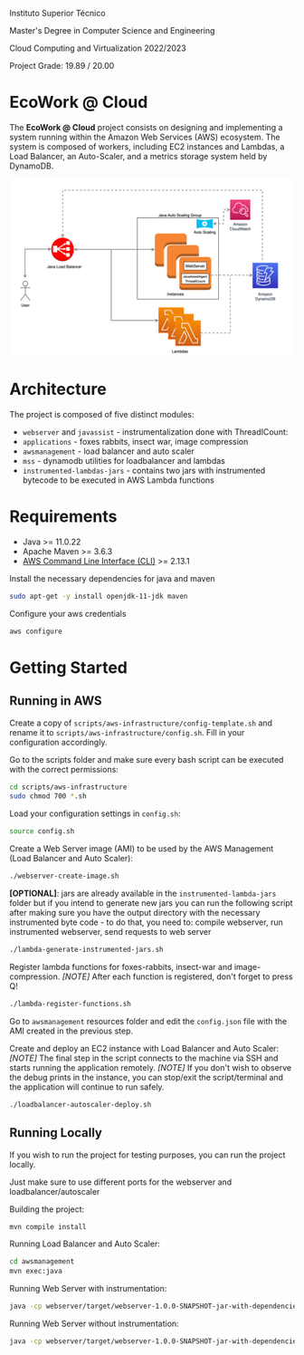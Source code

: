 Instituto Superior Técnico

Master's Degree in Computer Science and Engineering

Cloud Computing and Virtualization 2022/2023

Project Grade: 19.89 / 20.00

# EcoWork @ Cloud

The **EcoWork @ Cloud** project consists on designing and implementing a system running within the Amazon Web Services (AWS) ecosystem. The system is composed of workers, including EC2 instances and Lambdas, a Load Balancer, an Auto-Scaler, and a metrics storage system held by DynamoDB.

<p align="center">
    <img src="figures/fig1-architecture.png" alt="drawing" width="760"/>
</p>

# Architecture

The project is composed of five distinct modules:
- `webserver` and `javassist` - instrumentalization done with ThreadICount:
- `applications` - foxes rabbits, insect war, image compression
- `awsmanagement` - load balancer and auto scaler
- `mss` - dynamodb utilities for loadbalancer and lambdas
- `instrumented-lambdas-jars` - contains two jars with instrumented bytecode to be executed in AWS Lambda functions

# Requirements

- Java >= 11.0.22
- Apache Maven >= 3.6.3
- [AWS Command Line Interface (CLI)](https://docs.aws.amazon.com/cli/latest/userguide/getting-started-install.html) >= 2.13.1

Install the necessary dependencies for java and maven

``` zsh
sudo apt-get -y install openjdk-11-jdk maven 
```

Configure your aws credentials

``` zsh
aws configure
```

# Getting Started

## Running in AWS

Create a copy of `scripts/aws-infrastructure/config-template.sh` and rename it to `scripts/aws-infrastructure/config.sh`.
Fill in your configuration accordingly.

Go to the scripts folder and make sure every bash script can be executed with the correct permissions:

``` zsh
cd scripts/aws-infrastructure
sudo chmod 700 *.sh 
```

Load your configuration settings in `config.sh`:

``` zsh
source config.sh
```

Create a Web Server image (AMI) to be used by the AWS Management (Load Balancer and Auto Scaler):

``` zsh
./webserver-create-image.sh
```

**[OPTIONAL]**: jars are already available in the `instrumented-lambda-jars` folder but if you intend to generate new jars you can run the following script after
making sure you have the output directory with the necessary instrumented byte code - to do that, you need to: compile webserver, run instrumented webserver, send requests to web server

``` zsh
./lambda-generate-instrumented-jars.sh
```

Register lambda functions for foxes-rabbits, insect-war and image-compression.
*[NOTE]* After each function is registered, don't forget to press Q!

``` zsh
./lambda-register-functions.sh
```

Go to `awsmanagement` resources folder and edit the `config.json` file with the AMI created in the previous step.

Create and deploy an EC2 instance with Load Balancer and Auto Scaler:
*[NOTE]* The final step in the script connects to the machine via SSH and starts running the application remotely.
*[NOTE]* If you don't wish to observe the debug prints in the instance, you can stop/exit the script/terminal and the application will continue to run safely.

``` zsh
./loadbalancer-autoscaler-deploy.sh
```


## Running Locally

If you wish to run the project for testing purposes, you can run the project locally.

Just make sure to use different ports for the webserver and loadbalancer/autoscaler

Building the project:

``` zsh
mvn compile install
```

Running Load Balancer and Auto Scaler:

``` zsh
cd awsmanagement
mvn exec:java
```

Running Web Server with instrumentation:

``` zsh
java -cp webserver/target/webserver-1.0.0-SNAPSHOT-jar-with-dependencies.jar -Xbootclasspath/a:javassist/target/JavassistWrapper-1.0-jar-with-dependencies.jar -javaagent:webserver/target/webserver-1.0.0-SNAPSHOT-jar-with-dependencies.jar=ThreadICount:pt.ulisboa.tecnico.cnv.compression,pt.ulisboa.tecnico.cnv.insectwar,pt.ulisboa.tecnico.cnv.foxrabbit,javax.imageio:output pt.ulisboa.tecnico.cnv.webserver.WebServer
```

Running Web Server without instrumentation:

``` zsh
java -cp webserver/target/webserver-1.0.0-SNAPSHOT-jar-with-dependencies.jar pt.ulisboa.tecnico.cnv.webserver.WebServer
```


